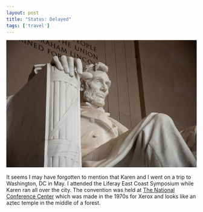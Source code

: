 ```yaml
---
layout: post
title: "Status: Delayed"
tags: ['travel']
---
```


![Lincoln](/media/2011/10/lincoln.jpg)

It seems I may have forgotten to mention that Karen and I went on a trip
to Washington, DC in May. I attended the Liferay East Coast Symposium
while Karen ran all over the city. The convention was held at [The
National Conference
Center](http://en.wikipedia.org/wiki/The_National_Conference_Center)
which was made in the 1970s for Xerox and looks like an aztec temple in
the middle of a forest.  
